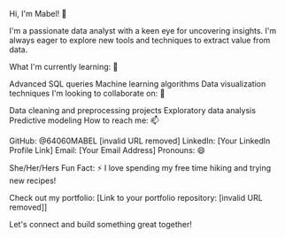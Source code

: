 Hi, I'm Mabel! 👋

I'm a passionate data analyst with a keen eye for uncovering insights. I'm always eager to explore new tools and techniques to extract value from data.

What I'm currently learning: 🌱

Advanced SQL queries
Machine learning algorithms
Data visualization techniques
I'm looking to collaborate on: 💞️

Data cleaning and preprocessing projects
Exploratory data analysis
Predictive modeling
How to reach me: 📫

GitHub: @64060MABEL [invalid URL removed]
LinkedIn: [Your LinkedIn Profile Link]
Email: [Your Email Address]
Pronouns: 😄

She/Her/Hers
Fun Fact: ⚡
I love spending my free time hiking and trying new recipes!

Check out my portfolio:
[Link to your portfolio repository: [invalid URL removed]]

Let's connect and build something great together!

<!---
64060MABEL/64060MABEL is a ✨ special ✨ repository because its `README.md` (this file) appears on your GitHub profile.
You can click the Preview link to take a look at your changes.
--->
